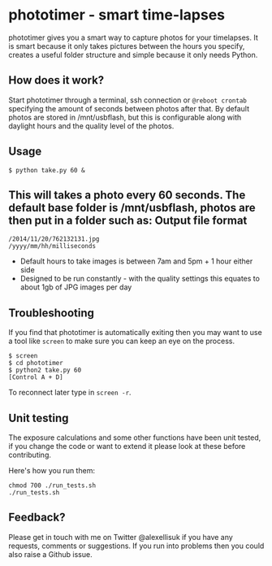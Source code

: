 phototimer - smart time-lapses
==========

phototimer gives you a smart way to capture photos for your timelapses. It is smart because it only takes pictures between the hours you specify, creates a useful folder structure and simple because it only needs Python.

How does it work?
------------------

Start phototimer through a terminal, ssh connection or `@reboot crontab` specifying the amount of seconds between photos after that. By default photos are stored in /mnt/usbflash, but this is configurable along with daylight hours and the quality level of the photos.


Usage
-----
```
$ python take.py 60 &
```

This will takes a photo every 60 seconds. The default base folder is /mnt/usbflash, photos are then put in a folder such as:
Output file format
-----------------
    /2014/11/20/762132131.jpg
    /yyyy/mm/hh/milliseconds

* Default hours to take images is between 7am and 5pm + 1 hour either side
* Designed to be run constantly - with the quality settings this equates to about 1gb of JPG images per day

Troubleshooting
---------------
If you find that phototimer is automatically exiting then you may want to use a tool like `screen` to make sure you can keep an eye on the process.

```
$ screen
$ cd phototimer
$ python2 take.py 60
[Control A + D]
```

To reconnect later type in `screen -r`.

Unit testing
------------

The exposure calculations and some other functions have been unit tested, if you change the code or want to extend it please look at these before contributing.

Here's how you run them:

```
chmod 700 ./run_tests.sh
./run_tests.sh
```

Feedback?
---------

Please get in touch with me on Twitter @alexellisuk if you have any requests, comments or suggestions. If you run into problems then you could also raise a Github issue.
